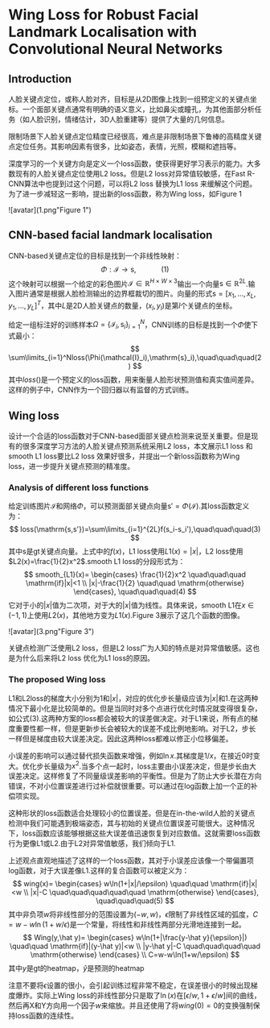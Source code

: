 # Wing Loss for Robust Facial Landmark Localisation with Convolutional Neural Networks

## Introduction

人脸关键点定位，或称人脸对齐，目标是从2D图像上找到一组预定义的关键点坐标。一个面部关键点通常有明确的语义意义，比如鼻尖或瞳孔，为其他面部分析任务（如人脸识别，情绪估计，3D人脸重建等）提供了大量的几何信息。

限制场景下人脸关键点定位精度已经很高，难点是非限制场景下鲁棒的高精度关键点定位任务。其影响因素有很多，比如姿态，表情，光照，模糊和遮挡等。

深度学习的一个关键方向是定义一个loss函数，使获得更好学习表示的能力。大多数现有的人脸关键点定位使用L2 loss。但是L2 loss对异常值较敏感，在Fast R-CNN算法中也提到过这个问题，可以将L2 loss 替换为L1 loss 来缓解这个问题。为了进一步减轻这一影响，提出新的loss函数，称为Wing loss，如Figure 1

![avatar](1.png"Figure 1")



## CNN-based facial landmark localisation

CNN-based关键点定位的目标是找到一个非线性映射：
$$
\Phi:\mathcal{I}\to \mathrm{s},\quad\quad\quad(1)
$$
这个映射可以根据一个给定的彩色图片$\mathcal{I}\in\mathbb{R}^{H\times W\times 3}$输出一个向量$\mathrm{s}\in\mathbb{R}^{2L}$.输入图片通常是根据人脸检测输出的边界框裁切的图片。向量的形式$\mathrm{s}=[x_1,...,x_L,y_1,...,y_L]^T$，其中$L$是2D人脸关键点的数量，$(x_l,y_l)$是第$l$个关键点的坐标。

给定一组标注好的训练样本$\Omega=\{\mathcal{I}_i,\mathrm{s}_i\}_{i=1}^N$，CNN训练的目标是找到一个$\Phi$使下式最小：
$$
\sum\limits_{i=1}^Nloss(\Phi(\mathcal{I}_i),\mathrm{s}_i),\quad\quad\quad(2)
$$
其中$loss()$是一个预定义的loss函数，用来衡量人脸形状预测值和真实值间差异。这样的例子中，CNN作为一个回归器以有监督的方式训练。



## Wing loss

设计一个合适的loss函数对于CNN-based面部关键点检测来说至关重要。但是现有的很多深度学习方法的人脸关键点预测系统采用L2 loss，本文展示L1 loss 和smooth L1 loss要比L2 loss 效果好很多，并提出一个新loss函数称为Wing loss，进一步提升关键点预测的精准度。

### Analysis of different loss functions

给定训练图片$\mathcal{I}$和网络$\Phi$，可以预测面部关键点向量$\mathrm{s'}=\Phi(\mathcal{I})$.其loss函数定义为：
$$
loss(\mathrm{s,s'})=\sum\limits_{i=1}^{2L}f(s_i-s_i'),\quad\quad\quad(3)
$$
其中$\mathrm{s}$是gt关键点向量。上式中的$f(x)$，L1 loss使用$L1(x)=|x|$，L2 loss使用$L2(x)=\frac{1}{2}x^2$.smooth L1 loss的分段形式为：
$$
smooth_{L1}(x)=
\begin{cases}
\frac{1}{2}x^2 \quad\quad\quad \mathrm{if}|x|<1 \\
|x|-\frac{1}{2} \quad\quad \mathrm{otherwise}
\end{cases},
\quad\quad\quad(4)
$$
它对于小的$|x|$值为二次项，对于大的$|x|$值为线性。具体来说，smooth L1在$x\in(-1,1)$上使用$L2(x)$，其他地方变为$L1(x)$.Figure 3展示了这几个函数的图像。

![avatar](3.png"Figure 3")

关键点检测广泛使用L2 loss，但是L2 loss广为人知的特点是对异常值敏感。这也是为什么后来将L2 loss 优化为L1 loss的原因。

### The proposed Wing loss

L1和L2loss的梯度大小分别为1和$|x|$，对应的优化步长量级应该为$|x|$和1.在这两种情况下最小化是比较简单的。但是当同时对多个点进行优化时情况就变得很复杂，如公式(3).这两种方案的loss都会被较大的误差做决定。对于L1来说，所有点的梯度重要性都一样，但是更新步长会被较大的误差不成比例地影响。对于L2，步长一样但是梯度由较大误差决定。因此这两种loss都难以修正小位移偏差。

小误差的影响可以通过替代损失函数来增强，例如$\ln x$.其梯度是$1/x$，在接近0时变大。优化步长量级为$x^2$.当多个点一起时，loss主要由小误差决定，但是步长由大误差决定。这样修复了不同量级误差影响的平衡性。但是为了防止大步长潜在方向错误，不对小位置误差进行过补偿就很重要。可以通过在log函数上加一个正的补偿项实现。

这种形状的loss函数适合处理较小的位置误差。但是在in-the-wild人脸的关键点检测中我们可能遇到极端姿态，其与初始的关键点位置误差可能很大。这种情况下，loss函数应该能够根据这些大误差值迅速恢复到对应数值。这就需要loss函数行为更像L1或L2.由于L2对异常值敏感，我们倾向于L1.

上述观点直观地描述了这样的一个loss函数，其对于小误差应该像一个带偏置项log函数，对于大误差像L1.这样的复合函数可以被定义为：
$$
wing(x)=
\begin{cases}
w\ln(1+|x|/\epsilon) \quad\quad \mathrm{if}|x|<w \\
|x|-C \quad\quad\quad\quad\quad \mathrm{otherwise}
\end{cases},
\quad\quad\quad(5)
$$
其中非负项$w$将非线性部分的范围设置为$(-w,w)$，$\epsilon$限制了非线性区域的弧度，$C=w-w\ln(1+w/\epsilon)$是一个常量，将线性和非线性两部分光滑地连接到一起。
$$
Wing(y,\hat y)=
\begin{cases}
w\ln(1+|\frac{y-\hat y}{\epsilon}|) \quad\quad \mathrm{if}|(y-\hat y)|<w \\
|y-\hat y|-C \quad\quad\quad\quad \mathrm{otherwise}
\end{cases}
\\
C=w-w\ln(1+w/\epsilon)
$$
其中$y$是gt的heatmap，$\hat y$是预测的heatmap

注意不要将$\epsilon$设置的很小，会引起训练过程非常不稳定，在误差很小的时候出现梯度爆炸。实际上Wing loss的非线性部分只是取了$\ln(x)$在$[\epsilon/w,1+\epsilon/w]$间的曲线，然后再X和Y方向用一个因子$w$来缩放。并且还使用了将$wing(0)=0$的变换强制保持loss函数的连续性。

